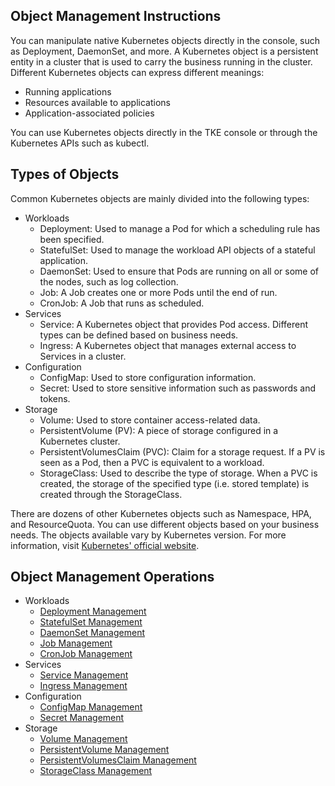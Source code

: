 ## Object Management Instructions

You can manipulate native Kubernetes objects directly in the console, such as Deployment, DaemonSet, and more.
A Kubernetes object is a persistent entity in a cluster that is used to carry the business running in the cluster. Different Kubernetes objects can express different meanings:
- Running applications
- Resources available to applications
- Application-associated policies

You can use Kubernetes objects directly in the TKE console or through the Kubernetes APIs such as kubectl.

## Types of Objects

Common Kubernetes objects are mainly divided into the following types:
- Workloads
    + Deployment: Used to manage a Pod for which a scheduling rule has been specified.
    + StatefulSet: Used to manage the workload API objects of a stateful application.
    + DaemonSet: Used to ensure that Pods are running on all or some of the nodes, such as log collection.
    + Job: A Job creates one or more Pods until the end of run.
    + CronJob: A Job that runs as scheduled.
- Services
    + Service: A Kubernetes object that provides Pod access. Different types can be defined based on business needs.
    + Ingress: A Kubernetes object that manages external access to Services in a cluster.
- Configuration
    + ConfigMap: Used to store configuration information.
    + Secret: Used to store sensitive information such as passwords and tokens.
- Storage
    + Volume: Used to store container access-related data.
    + PersistentVolume (PV): A piece of storage configured in a Kubernetes cluster.
    + PersistentVolumesClaim (PVC): Claim for a storage request. If a PV is seen as a Pod, then a PVC is equivalent to a workload.
    + StorageClass: Used to describe the type of storage. When a PVC is created, the storage of the specified type (i.e. stored template) is created through the StorageClass.

There are dozens of other Kubernetes objects such as Namespace, HPA, and ResourceQuota. You can use different objects based on your business needs. The objects available vary by Kubernetes version. For more information, visit [Kubernetes' official website](https://kubernetes.io/docs/concepts/).

## Object Management Operations

- Workloads
    + [Deployment Management](https://intl.cloud.tencent.com/document/product/457/30662)
    + [StatefulSet Management](https://intl.cloud.tencent.com/document/product/457/30663)
    + [DaemonSet Management](https://intl.cloud.tencent.com/document/product/457/30664)
    + [Job Management](https://intl.cloud.tencent.com/document/product/457/30665)
    + [CronJob Management](https://intl.cloud.tencent.com/document/product/457/30666)
- Services
    + [Service Management](https://intl.cloud.tencent.com/document/product/457/30672)
    + [Ingress Management](https://intl.cloud.tencent.com/document/product/457/30673)
- Configuration
    + [ConfigMap Management](https://intl.cloud.tencent.com/document/product/457/30675)
    + [Secret Management](https://intl.cloud.tencent.com/document/product/457/30676)
- Storage
    + [Volume Management](https://intl.cloud.tencent.com/document/product/457/30678)
    + [PersistentVolume Management](https://intl.cloud.tencent.com/document/product/457/30679)
    + [PersistentVolumesClaim Management](https://intl.cloud.tencent.com/document/product/457/30679)
    + [StorageClass Management](https://intl.cloud.tencent.com/document/product/457/30680)
